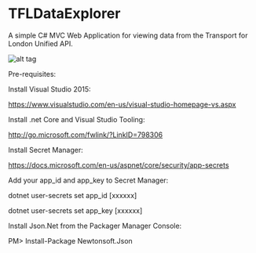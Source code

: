# TFLDataExplorer
A simple C# MVC Web Application for viewing data from the Transport for London Unified API.

![alt tag](https://github.com/timgrayson85/TFLDataExplorer/blob/master/preview.jpg)

Pre-requisites:

Install Visual Studio 2015:

https://www.visualstudio.com/en-us/visual-studio-homepage-vs.aspx

Install .net Core and Visual Studio Tooling:

http://go.microsoft.com/fwlink/?LinkID=798306

Install Secret Manager:

https://docs.microsoft.com/en-us/aspnet/core/security/app-secrets

Add your app_id and app_key to Secret Manager:

dotnet user-secrets set app_id [xxxxxx]

dotnet user-secrets set app_key [xxxxxx]

Install Json.Net from the Packager Manager Console:

PM> Install-Package Newtonsoft.Json 
